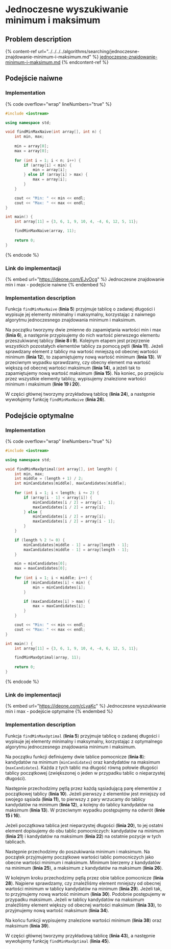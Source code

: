 # Jednoczesne wyszukiwanie minimum i maksimum

## Problem description

{% content-ref url="../../../../algorithms/searching/jednoczesne-znajdowanie-minimum-i-maksimum.md" %}
[jednoczesne-znajdowanie-minimum-i-maksimum.md](../../../../algorithms/searching/jednoczesne-znajdowanie-minimum-i-maksimum.md)
{% endcontent-ref %}

## Podejście naiwne

### Implementation

{% code overflow="wrap" lineNumbers="true" %}
```cpp
#include <iostream>

using namespace std;

void findMinMaxNaive(int array[], int n) {
    int min, max;
    
    min = array[0];
    max = array[0];
    
    for (int i = 1; i < n; i++) {
        if (array[i] < min) {
            min = array[i];
        } else if (array[i] > max) {
            max = array[i];
        }
    }

    cout << "Min: " << min << endl;
    cout << "Max: " << max << endl;
}

int main() {
    int array[11] = {3, 6, 1, 9, 10, 4, -4, 6, 12, 5, 11};

    findMinMaxNaive(array, 11);
    
    return 0;
}
```
{% endcode %}

### Link do implementacji

{% embed url="https://ideone.com/EJvOcg" %}
Jednoczesne znajdowanie min i max - podejście naiwne 
{% endembed %}

### Implementation description

Funkcja `findMinMaxNaive` (**linia 5**) przyjmuje tablicę o zadanej długości i wypisuje jej elementy minimalny i maksymalny, korzystając z naiwnego algorytmu jednoczesnego znajdowania minimum i maksimum.

Na początku tworzymy dwie zmienne do zapamiętania wartości min i max (**linia 6**), a następnie przypisujemy do nich wartość pierwszego elementu przeszukiwanej tablicy (**linie 8 i 9**). Kolejnym etapem jest przejrzenie wszystkich pozostałych elementów tablicy za pomocą pętli (**linia 11**). Jeżeli sprawdzany element z tablicy ma wartość mniejszą od obecnej wartości minimum (**linia 12**), to zapamiętujemy nową wartość minimum (**linia 13**). W przeciwnym wypadku sprawdzamy, czy obecny element ma wartość większą od obecnej wartości maksimum (**linia 14**), a jeżeli tak to zapamiętujemy nową wartość maksimum (**linia 15**). Na koniec, po przejściu przez wszystkie elementy tablicy, wypisujemy znalezione wartości minimum i maksimum (**linie 19 i 20**).

W części głównej tworzymy przykładową tablicę (**linia 24**), a następnie wywołujemy funkcję `findMinMaxNaive` (**linia 26**).

## Podejście optymalne

### Implementation

{% code overflow="wrap" lineNumbers="true" %}
```cpp
#include <iostream>

using namespace std;

void findMinMaxOptimal(int array[], int length) {
    int min, max;
    int middle = (length + 1) / 2;
    int minCandidates[middle], maxCandidates[middle];
    
    for (int i = 1; i < length; i += 2) {
        if (array[i - 1] < array[i]) {
            minCandidates[i / 2] = array[i - 1];
            maxCandidates[i / 2] = array[i];
        } else {
            minCandidates[i / 2] = array[i];
            maxCandidates[i / 2] = array[i - 1];
        }
    }

    if (length % 2 != 0) {
        minCandidates[middle - 1] = array[length - 1];
        maxCandidates[middle - 1] = array[length - 1];
    }

    min = minCandidates[0];
    max = maxCandidates[0];
    
    for (int i = 1; i < middle; i++) {
        if (minCandidates[i] < min) {
            min = minCandidates[i];
        }

        if (maxCandidates[i] > max) {
            max = maxCandidates[i];
        }
    }

    cout << "Min: " << min << endl;
    cout << "Max: " << max << endl;
}

int main() {
    int array[11] = {3, 6, 1, 9, 10, 4, -4, 6, 12, 5, 11};

    findMinMaxOptimal(array, 11);
    
    return 0;
}
```
{% endcode %}

### Link do implementacji

{% embed url="https://ideone.com/cLyaKc" %}
Jednoczesne wyszukiwanie min i max - podejście optymalne
{% endembed %}

### Implementation description

Funkcja `findMinMaxOptimal` (**linia 5**) przyjmuje tablicę o zadanej długości i wypisuje jej elementy minimalny i maksymalny, korzystając z optymalnego algorytmu jednoczesnego znajdowania minimum i maksimum.

Na początku funkcji definiujemy dwie tablice pomocnicze (**linia 8**): kandydatów na minimum (`minCandidates`) oraz kandydatów na maksimum (`maxCandidates`). Każda z tych tablic ma długość równą połowie długości tablicy początkowej (zwiększonej o jeden w przypadku tablic o nieparzystej długości).

Następnie przechodzimy pętlą przez każdą sąsiadującą parę elementów z początkowej tablicy (**linia 10**). Jeżeli pierwszy z elementów jest mniejszy od swojego sąsiada (**linia 11**), to pierwszy z pary wrzucamy do tablicy kandydatów na minimum (**linia 12**), a kolejny do tablicy kandydatów na maksimum (**linia 13**). W przeciwnym wypadku postępujemy na odwrót (**linie 15 i 16**).

Jeżeli początkowa tablica jest nieparzystej długości (**linia 20**), to jej ostatni element dopisujemy do obu tablic pomocniczych: kandydatów na minimum (**linia 21**) i kandydatów na maksimum (**linia 22**) na ostatnie pozycje w tych tablicach.

Następnie przechodzimy do poszukiwania minimum i maksimum. Na początek przyjmujemy początkowe wartości tablic pomocniczych jako obecne wartości minimum i maksimum. Minimum bierzemy z kandydatów na minimum (**linia 25**), a maksimum z kandydatów na maksimum (**linia 26**).

W kolejnym kroku przechodzimy pętlą przez obie tablice pomocnicze (**linia 28**). Najpierw sprawdzamy, czy znaleźliśmy element mniejszy od obecnej wartości minimum w tablicy kandydatów na minimum (**linia 29**). Jeżeli tak, to przyjmujemy nową wartość minimum (**linia 30**). Podobnie postępujemy w przypadku maksimum. Jeżeli w tablicy kandydatów na maksimum znaleźliśmy element większy od obecnej wartości maksimum (**linia 33**), to przyjmujemy nową wartość maksimum (**linia 34**).

Na końcu funkcji wypisujemy znalezione wartości minimum (**linia 38**) oraz maksimum (**linia 39**).

W części głównej tworzymy przykładową tablicę (**linia 43**), a następnie wywołujemy funkcję `findMinMaxOptimal` (**linia 45**).
